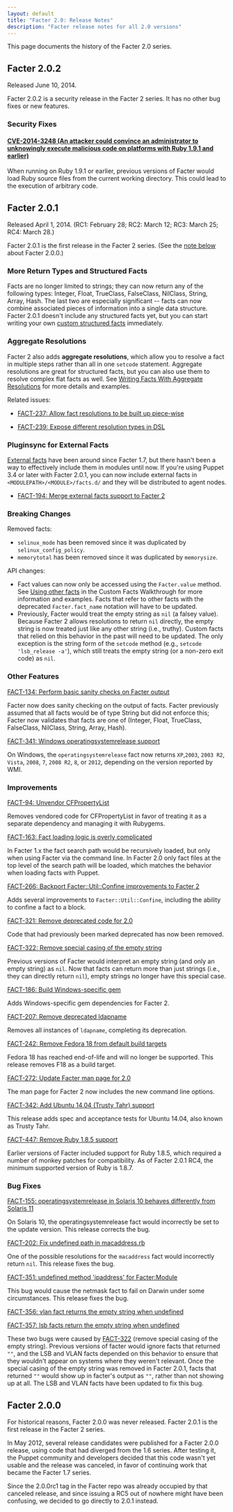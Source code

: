 ```yaml
---
layout: default
title: "Facter 2.0: Release Notes"
description: "Facter release notes for all 2.0 versions"
---
```


This page documents the history of the Facter 2.0 series.

Facter 2.0.2
-----

Released June 10, 2014.

Facter 2.0.2 is a security release in the Facter 2 series. It has no other bug fixes or new features.

### Security Fixes

[CVE-2014-3248]: http://puppetlabs.com/security/cve/CVE-2014-3248

#### [CVE-2014-3248 (An attacker could convince an administrator to unknowingly execute malicious code on platforms with Ruby 1.9.1 and earlier)][CVE-2014-3248]

When running on Ruby 1.9.1 or earlier, previous versions of Facter would load Ruby source files from the current working directory. This could lead to the execution of arbitrary code.

Facter 2.0.1
-----

Released April 1, 2014. (RC1: February 28; RC2: March 12; RC3: March 25; RC4: March 28.)

Facter 2.0.1 is the first release in the Facter 2 series. (See the [note below](#facter-200) about Facter 2.0.0.)

### More Return Types and Structured Facts

Facts are no longer limited to strings; they can now return any of the following types: Integer, Float, TrueClass, FalseClass, NilClass, String, Array, Hash. The last two are especially significant -- facts can now combine associated pieces of information into a single data structure. Facter 2.0.1 doesn't include any structured facts yet, but you can start writing your own [custom structured facts](fact_overview.html#writing-structured-facts) immediately.

### Aggregate Resolutions

Facter 2 also adds **aggregate resolutions**, which allow you to resolve a fact in multiple steps rather than all in one `setcode` statement. Aggregate resolutions are great for structured facts, but you can also use them to resolve complex flat facts as well. See [Writing Facts With Aggregate Resolutions](fact_overview.html#writing-facts-with-aggregate-resolutions) for more details and examples.

Related issues:

- [FACT-237: Allow fact resolutions to be built up piece-wise](https://tickets.puppetlabs.com/browse/FACT-237)

- [FACT-239: Expose different resolution types in DSL](https://tickets.puppetlabs.com/browse/FACT-239)

### Pluginsync for External Facts

[External facts](./custom_facts.html#external-facts) have been around since Facter 1.7, but there hasn't been a way to effectively include them in modules until now. If you're using Puppet 3.4 or later with Facter 2.0.1, you can now include external facts in `<MODULEPATH>/<MODULE>/facts.d/` and they will be distributed to agent nodes.

- [FACT-194: Merge external facts support to Facter 2](https://tickets.puppetlabs.com/browse/FACT-194)

### Breaking Changes

Removed facts:

- `selinux_mode` has been removed since it was duplicated by `selinux_config_policy`.
- `memorytotal` has been removed since it was duplicated by `memorysize`.

API changes:

- Fact values can now only be accessed using the `Facter.value` method. See [Using other facts](custom_facts.html#using-other-facts) in the Custom Facts Walkthrough for more information and examples. Facts that refer to other facts with the deprecated `Facter.fact_name` notation will have to be updated.
- Previously, Facter would treat the empty string as `nil` (a falsey value). Because Facter 2 allows resolutions to return `nil` directly, the empty string is now treated just like any other string (i.e., truthy). Custom facts that relied on this behavior in the past will need to be updated. The only exception is the string form of the `setcode` method (e.g., `setcode 'lsb_release -a'`), which still treats the empty string (or a non-zero exit code) as `nil`.

### Other Features

[FACT-134: Perform basic sanity checks on Facter output](https://tickets.puppetlabs.com/browse/FACT-134)

Facter now does sanity checking on the output of facts. Facter previously assumed that all facts would be of type String but did not enforce this; Facter now validates that facts are one of (Integer, Float, TrueClass, FalseClass, NilClass, String, Array, Hash).

[FACT-341: Windows operatingsystemrelease support](https://tickets.puppetlabs.com/browse/FACT-341)

On Windows, the `operatingsystemrelease` fact now returns `XP`,`2003`, `2003 R2`, `Vista`, `2008`, `7`, `2008 R2`, `8`, or `2012`, depending on the version reported by WMI.

### Improvements

[FACT-94: Unvendor CFPropertyList](https://tickets.puppetlabs.com/browse/FACT-94)

Removes vendored code for CFPropertyList in favor of treating it as a separate dependency and managing it with Rubygems.

[FACT-163: Fact loading logic is overly complicated](https://tickets.puppetlabs.com/browse/FACT-163)

In Facter 1.x the fact search path would be recursively loaded, but only when using Facter via the command line. In Facter 2.0 only fact files at the top level of the search path will be loaded, which matches the behavior when loading facts with Puppet.

[FACT-266: Backport Facter::Util::Confine improvements to Facter 2](https://tickets.puppetlabs.com/browse/FACT-266)

Adds several improvements to `Facter::Util::Confine`, including the ability to confine a fact to a block.

[FACT-321: Remove deprecated code for 2.0](https://tickets.puppetlabs.com/browse/FACT-321)

Code that had previously been marked deprecated has now been removed.

[FACT-322: Remove special casing of the empty string](https://tickets.puppetlabs.com/browse/FACT-322)

Previous versions of Facter would interpret an empty string (and only an empty string) as `nil`. Now that facts can return more than just strings (i.e., they can directly return `nil`), empty strings no longer have this special case.

[FACT-186: Build Windows-specific gem](https://tickets.puppetlabs.com/browse/FACT-186)

Adds Windows-specific gem dependencies for Facter 2.

[FACT-207: Remove deprecated ldapname](https://tickets.puppetlabs.com/browse/FACT-207)

Removes all instances of `ldapname`, completing its deprecation.

[FACT-242: Remove Fedora 18 from default build targets](https://tickets.puppetlabs.com/browse/FACT-242)

Fedora 18 has reached end-of-life and will no longer be supported. This release removes F18 as a build target.

[FACT-272: Update Facter man page for 2.0](https://tickets.puppetlabs.com/browse/FACT-272)

The man page for Facter 2 now includes the new command line options.

[FACT-342: Add Ubuntu 14.04 (Trusty Tahr) support](https://tickets.puppetlabs.com/browse/FACT-342)

This release adds spec and acceptance tests for Ubuntu 14.04, also known as Trusty Tahr.

[FACT-447: Remove Ruby 1.8.5 support](https://tickets.puppetlabs.com/browse/FACT-447)

Earlier versions of Facter included support for Ruby 1.8.5, which required a number of monkey patches for compatibility. As of Facter 2.0.1 RC4, the minimum supported version of Ruby is 1.8.7.

### Bug Fixes

[FACT-155: operatingsystemrelease in Solaris 10 behaves differently from Solaris 11](https://tickets.puppetlabs.com/browse/FACT-155)

On Solaris 10, the operatingsystemrelease fact would incorrectly be set to the update version. This release corrects the bug.

[FACT-202: Fix undefined path in macaddress.rb](https://tickets.puppetlabs.com/browse/FACT-202)

One of the possible resolutions for the `macaddress` fact would incorrectly return `nil`. This release fixes the bug.

[FACT-351: undefined method 'ipaddress' for Facter:Module](https://tickets.puppetlabs.com/browse/FACT-351)

This bug would cause the netmask fact to fail on Darwin under some circumstances. This release fixes the bug.

[FACT-356: vlan fact returns the empty string when undefined](https://tickets.puppetlabs.com/browse/FACT-356)

[FACT-357: lsb facts return the empty string when undefined](https://tickets.puppetlabs.com/browse/FACT-357)

These two bugs were caused by [FACT-322](https://tickets.puppetlabs.com/browse/FACT-322) (remove special casing of the empty string). Previous versions of facter would ignore facts that returned `""`, and the LSB and VLAN facts depended on this behavior to ensure that they wouldn't appear on systems where they weren't relevant. Once the special casing of the empty string was removed in Facter 2.0.1, facts that returned `""` would show up in facter's output as `""`, rather than not showing up at all. The LSB and VLAN facts have been updated to fix this bug.


Facter 2.0.0
-----

For historical reasons, Facter 2.0.0 was never released. Facter 2.0.1 is the first release in the Facter 2 series.

In May 2012, several release candidates were published for a Facter 2.0.0 release, using code that had diverged from the 1.6 series. After testing it, the Puppet community and developers decided that this code wasn't yet usable and the release was canceled, in favor of continuing work that became the Facter 1.7 series.

Since the 2.0.0rc1 tag in the Facter repo was already occupied by that canceled release, and since issuing a RC5 out of nowhere might have been confusing, we decided to go directly to 2.0.1 instead.
